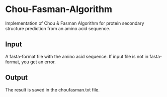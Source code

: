 # Chou-Fasman-Algorithm
Implementation of Chou & Fasman Algorithm for protein secondary structure prediction from an amino acid sequence.

## Input
A fasta-format file with the amino acid sequence. If input file is not in fasta-format, you get an error.

## Output
The result is saved in the choufasman.txt file.
